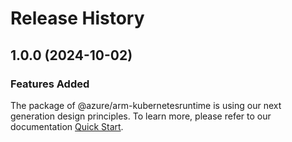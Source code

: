 # Release History
    
## 1.0.0 (2024-10-02)

### Features Added

The package of @azure/arm-kubernetesruntime is using our next generation design principles. To learn more, please refer to our documentation [Quick Start](https://aka.ms/azsdk/js/mgmt/quickstart).
